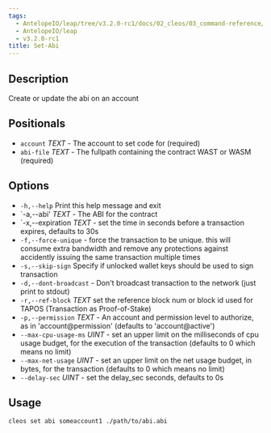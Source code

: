 ```yaml
---
tags:
  - AntelopeIO/leap/tree/v3.2.0-rc1/docs/02_cleos/03_command-reference/set/set-abi.md
  - AntelopeIO/leap
  - v3.2.0-rc1
title: Set-Abi
---
```

## Description
Create or update the abi on an account

## Positionals
* `account` _TEXT_ - The account to set code for (required)
* `abi-file` _TEXT_ - The fullpath containing the contract WAST or WASM (required)

## Options
* `-h,--help` Print this help message and exit
* `-a,--abi' _TEXT_ - The ABI for the contract
* `-x,--expiration _TEXT_ - set the time in seconds before a transaction expires, defaults to 30s
* `-f,--force-unique` - force the transaction to be unique. this will consume extra bandwidth and remove any protections against accidently issuing the same transaction multiple times
* `-s,--skip-sign` Specify if unlocked wallet keys should be used to sign transaction
* `-d,--dont-broadcast` - Don't broadcast transaction to the network (just print to stdout)
* `-r,--ref-block` _TEXT_         set the reference block num or block id used for TAPOS (Transaction as Proof-of-Stake)
* `-p,--permission`  _TEXT_ - An account and permission level to authorize, as in 'account@permission' (defaults to 'account@active')
* `--max-cpu-usage-ms` _UINT_ - set an upper limit on the milliseconds of cpu usage budget, for the execution of the transaction (defaults to 0 which means no limit)
* `--max-net-usage` _UINT_ - set an upper limit on the net usage budget, in bytes, for the transaction (defaults to 0 which means no limit)
* `--delay-sec` _UINT_ - set the delay_sec seconds, defaults to 0s
## Usage

```sh
cleos set abi someaccount1 ./path/to/abi.abi
```
